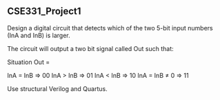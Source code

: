 ## CSE331_Project1

Design a digital circuit that detects which of the two 5-bit input numbers (InA and InB) is larger. 

The circuit will output a two bit signal called Out such that: 

Situation Out =

InA = InB     => 00 
InA > InB     => 01 
InA &lt; InB  => 10 
InA = InB ≠ 0 => 11 

Use structural Verilog and Quartus.
